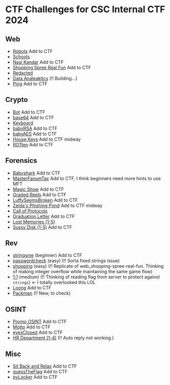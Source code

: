 # CTF Challenges for CSC Internal CTF 2024

## Web
- [Robots](/web_robots) Add to CTF
- [Schools](/web_schools) 
- [Nasi Kandar](/web_nasi-kandar) Add to CTF
- [Shopping Spree Real Fun](/web_shopping-spree-real-fun) Add to CTF
- [Redacted](/web_redacted) 
- [Data Analeaktics](/web_data-analeaktics) (!! Building...)
- [Ping](/web_ping) Add to CTF

## Crypto
- [Bot](/crypto_bot) Add to CTF
- [base64](/crypto_base64) Add to CTF
- [Keyboard](/crypto_keyboard) 
- [babyRSA](/crypto_babyrsa) Add to CTF
- [babyAES](/crypto_babyaes) Add to CTF
- [House Keys](/crypto_house-keys) Add to CTF midway
- [ROTten](/crypto_ROTten) Add to CTF

## Forensics
- [Babyshark](/forensics_babyshark) Add to CTF
- [MasterFanumTax](/forensics_masterfanumtax) Add to CTF, I think beginners need more hints to use MFT
- [Magic Show](/forensics_magic-show) Add to CTF
- [Graded Reels](/forensics_graded-reels) Add to CTF
- [LuffySeemsBroken](/forensics_luffyseemsbroken) Add to CTF
- [Zelda's Phishing Pond](/forensics_zeldas-phishing-pond) Add to CTF midway
- [Call of Protocols](/forensics_call-of-protocols)
- [Graduation Letter](/forensics_graduation-letter) Add to CTF
- [Lost Memories (1-5)](/forensics_lost-memories)
- [Sussy Disk (1-5)](/forensics_sussydisk) Add to CTF

## Rev
- [stringsme](https://github.com/Wowiee3/SunwayCTF-challs/tree/main/stringsme) (beginner) Add to CTF
- [passwordcheck](https://github.com/Wowiee3/SunwayCTF-challs/tree/main/passwordcheck) (easy) (!! Sorta fixed strings issue)
- [shopping](https://github.com/Wowiee3/SunwayCTF-challs/tree/main/shopping) (easy) (!! Replicate of web_shopping-spree-real-fun. Thinking of making integer overflow while maintaining the same game flow)
- [1:1](https://github.com/Wowiee3/SunwayCTF-challs/tree/main/1-to-1) (medium) (!! Thinking of reading flag from server to protect against `strings`) <- I totally overlooked this LOL
- [Loong](/rev_loong) Add to CTF
- [Packman](/rev_packman) (!! New, to check)

## OSINT
- [Promo OSINT](/osint_promo-osint) Add to CTF
- [Motto](/osint_motto) Add to CTF
- [eyesClosed](/osint_eyesclosed) Add to CTF
- [HR Department (1-4)](https://github.com/Wowiee3/SunwayCTF-challs/tree/main/hr-department) (!! Auto reply not working.)

## Misc
- [Sit Back and Relax](/misc_sit-back-and-relax) Add to CTF
- [guessTheFlag](/misc_guesstheflag) Add to CTF
- [pyLocker](/misc_pylocker) Add to CTF

